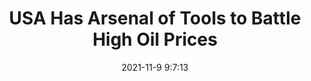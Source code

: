 ---
"title": "USA Has Arsenal of Tools to Battle High Oil Prices"
"date": "2021-11-9 9:7:13"
"feed_name": "RIGZONE"
"feed_website": "http://www.rigzone.com/"
"feed_rss": "http://www.rigzone.com/news/rss/rigzone_latest.aspx"
"link": "https://www.rigzone.com/news/usa_has_arsenal_of_tools_to_battle_high_oil_prices-09-nov-2021-166944-article/?rss=true"
"source": "None"
"file": "_posts/2021-1-1-3b101b8762404d6dbd7a2bf6badb3f359ef236ec.md"
"accident": "0"
"drilling": "0"
"dead": "0"
"injured": "0"
"arrested": "0"
"place": "unknown place"
"where": "unknown site"
"causes": "unknown"
"place_uri": "unknown place"
---